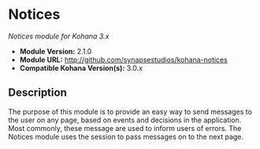 # Notices

*Notices module for Kohana 3.x*

- **Module Version:** 2.1.0
- **Module URL:** <http://github.com/synapsestudios/kohana-notices>
- **Compatible Kohana Version(s):** 3.0.x

## Description

The purpose of this module is to provide an easy way to send messages to the
user on any page, based on events and decisions in the application. Most
commonly, these message are used to inform users of errors. The Notices module
uses the session to pass messages on to the next page.
